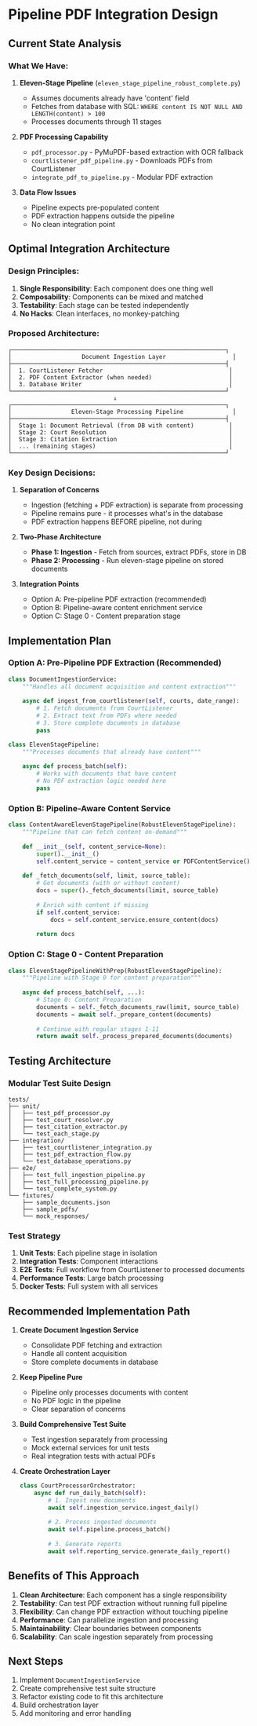 # Pipeline PDF Integration Design

## Current State Analysis

### What We Have:
1. **Eleven-Stage Pipeline** (`eleven_stage_pipeline_robust_complete.py`)
   - Assumes documents already have 'content' field
   - Fetches from database with SQL: `WHERE content IS NOT NULL AND LENGTH(content) > 100`
   - Processes documents through 11 stages

2. **PDF Processing Capability**
   - `pdf_processor.py` - PyMuPDF-based extraction with OCR fallback
   - `courtlistener_pdf_pipeline.py` - Downloads PDFs from CourtListener
   - `integrate_pdf_to_pipeline.py` - Modular PDF extraction

3. **Data Flow Issues**
   - Pipeline expects pre-populated content
   - PDF extraction happens outside the pipeline
   - No clean integration point

## Optimal Integration Architecture

### Design Principles:
1. **Single Responsibility**: Each component does one thing well
2. **Composability**: Components can be mixed and matched
3. **Testability**: Each stage can be tested independently
4. **No Hacks**: Clean interfaces, no monkey-patching

### Proposed Architecture:

```
┌─────────────────────────────────────────────────────────────┐
│                    Document Ingestion Layer                   │
├─────────────────────────────────────────────────────────────┤
│  1. CourtListener Fetcher                                    │
│  2. PDF Content Extractor (when needed)                      │
│  3. Database Writer                                          │
└─────────────────────────────────────────────────────────────┘
                              ↓
┌─────────────────────────────────────────────────────────────┐
│                 Eleven-Stage Processing Pipeline              │
├─────────────────────────────────────────────────────────────┤
│  Stage 1: Document Retrieval (from DB with content)          │
│  Stage 2: Court Resolution                                   │
│  Stage 3: Citation Extraction                                │
│  ... (remaining stages)                                      │
└─────────────────────────────────────────────────────────────┘
```

### Key Design Decisions:

1. **Separation of Concerns**
   - Ingestion (fetching + PDF extraction) is separate from processing
   - Pipeline remains pure - it processes what's in the database
   - PDF extraction happens BEFORE pipeline, not during

2. **Two-Phase Architecture**
   - **Phase 1: Ingestion** - Fetch from sources, extract PDFs, store in DB
   - **Phase 2: Processing** - Run eleven-stage pipeline on stored documents

3. **Integration Points**
   - Option A: Pre-pipeline PDF extraction (recommended)
   - Option B: Pipeline-aware content enrichment service
   - Option C: Stage 0 - Content preparation stage

## Implementation Plan

### Option A: Pre-Pipeline PDF Extraction (Recommended)

```python
class DocumentIngestionService:
    """Handles all document acquisition and content extraction"""
    
    async def ingest_from_courtlistener(self, courts, date_range):
        # 1. Fetch documents from CourtListener
        # 2. Extract text from PDFs where needed
        # 3. Store complete documents in database
        pass

class ElevenStagePipeline:
    """Processes documents that already have content"""
    
    async def process_batch(self):
        # Works with documents that have content
        # No PDF extraction logic needed here
        pass
```

### Option B: Pipeline-Aware Content Service

```python
class ContentAwareElevenStagePipeline(RobustElevenStagePipeline):
    """Pipeline that can fetch content on-demand"""
    
    def __init__(self, content_service=None):
        super().__init__()
        self.content_service = content_service or PDFContentService()
    
    def _fetch_documents(self, limit, source_table):
        # Get documents (with or without content)
        docs = super()._fetch_documents(limit, source_table)
        
        # Enrich with content if missing
        if self.content_service:
            docs = self.content_service.ensure_content(docs)
        
        return docs
```

### Option C: Stage 0 - Content Preparation

```python
class ElevenStagePipelineWithPrep(RobustElevenStagePipeline):
    """Pipeline with Stage 0 for content preparation"""
    
    async def process_batch(self, ...):
        # Stage 0: Content Preparation
        documents = self._fetch_documents_raw(limit, source_table)
        documents = await self._prepare_content(documents)
        
        # Continue with regular stages 1-11
        return await self._process_prepared_documents(documents)
```

## Testing Architecture

### Modular Test Suite Design

```
tests/
├── unit/
│   ├── test_pdf_processor.py
│   ├── test_court_resolver.py
│   ├── test_citation_extractor.py
│   └── test_each_stage.py
├── integration/
│   ├── test_courtlistener_integration.py
│   ├── test_pdf_extraction_flow.py
│   └── test_database_operations.py
├── e2e/
│   ├── test_full_ingestion_pipeline.py
│   ├── test_full_processing_pipeline.py
│   └── test_complete_system.py
└── fixtures/
    ├── sample_documents.json
    ├── sample_pdfs/
    └── mock_responses/
```

### Test Strategy

1. **Unit Tests**: Each pipeline stage in isolation
2. **Integration Tests**: Component interactions
3. **E2E Tests**: Full workflow from CourtListener to processed documents
4. **Performance Tests**: Large batch processing
5. **Docker Tests**: Full system with all services

## Recommended Implementation Path

1. **Create Document Ingestion Service**
   - Consolidate PDF fetching and extraction
   - Handle all content acquisition
   - Store complete documents in database

2. **Keep Pipeline Pure**
   - Pipeline only processes documents with content
   - No PDF logic in the pipeline
   - Clear separation of concerns

3. **Build Comprehensive Test Suite**
   - Test ingestion separately from processing
   - Mock external services for unit tests
   - Real integration tests with actual PDFs

4. **Create Orchestration Layer**
   ```python
   class CourtProcessorOrchestrator:
       async def run_daily_batch(self):
           # 1. Ingest new documents
           await self.ingestion_service.ingest_daily()
           
           # 2. Process ingested documents
           await self.pipeline.process_batch()
           
           # 3. Generate reports
           await self.reporting_service.generate_daily_report()
   ```

## Benefits of This Approach

1. **Clean Architecture**: Each component has a single responsibility
2. **Testability**: Can test PDF extraction without running full pipeline
3. **Flexibility**: Can change PDF extraction without touching pipeline
4. **Performance**: Can parallelize ingestion and processing
5. **Maintainability**: Clear boundaries between components
6. **Scalability**: Can scale ingestion separately from processing

## Next Steps

1. Implement `DocumentIngestionService`
2. Create comprehensive test suite structure
3. Refactor existing code to fit this architecture
4. Build orchestration layer
5. Add monitoring and error handling